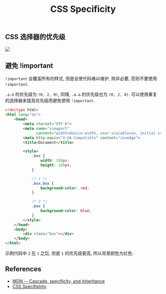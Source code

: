 ﻿---
title: CSS Specificity
category: css
created: 2024/10/15
---

## CSS 选择器的优先级

![](/media/css_specificity.png)

## 避免 !important

`!important` 会覆盖所有的样式, 但是会使代码难以维护, 除非必要, 否则不要使用 `!important`.

`.a.b` 的优先级为 `(0, 2, 0)`, 同理, `.a.a` 的优先级也为 `(0, 2, 0)`.
可以使用重复的选择器来提高优先级而避免使用 `!important`.

```html
<!doctype html>
<html lang="en">
    <head>
        <meta charset="UTF-8">
        <meta name="viewport"
              content="width=device-width, user-scalable=no, initial-scale=1.0, maximum-scale=1.0, minimum-scale=1.0">
        <meta http-equiv="X-UA-Compatible" content="ie=edge">
        <title>Document</title>

        <style>
            .box {
                width: 100px;
                height: 100px;
            }

            /* 1 */
            .box.box {
                background-color: red;
            }

            /* 2 */
            .box {
                background-color: blue;
            }
        </style>
    </head>
    <body>
        <div class="box"></div>
    </body>
</html>
```

示例代码中 `2` 在 `1` 之后, 但是 `1` 的优先级更高, 所以背景颜色为红色.

## References

- [MDN -- Cascade, specificity, and inheritance](https://developer.mozilla.org/en-US/docs/Learn/CSS/Building_blocks/Cascade_and_inheritance#specificity)
- [CSS Specifishity](https://specifishity.com/)
